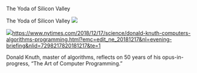 The Yoda of Silicon Valley

The Yoda of Silicon Valley
![](../_resources/4c8a171d36de130e726d502f3594b376.png)

![](../_resources/4bf96cb6a1093748bf5b3c429accb9b4.png)https://www.nytimes.com/2018/12/17/science/donald-knuth-computers-algorithms-programming.html?emc=edit_ne_20181217&nl=evening-briefing&nlid=7298217820181217&te=1

Donald Knuth, master of algorithms, reflects on 50 years of his opus-in-progress, “The Art of Computer Programming.”